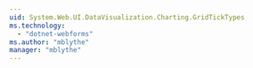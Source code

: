 ```yaml
---
uid: System.Web.UI.DataVisualization.Charting.GridTickTypes
ms.technology: 
  - "dotnet-webforms"
ms.author: "mblythe"
manager: "mblythe"
---
```

